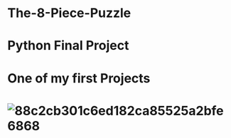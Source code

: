 # The-8-Piece-Puzzle
# Python Final Project
# One of my first Projects
# ![88c2cb301c6ed182ca85525a2bfe6868](https://user-images.githubusercontent.com/83729699/163731356-dce6cadc-23fc-4e34-b30c-4b9631a6df88.png)
